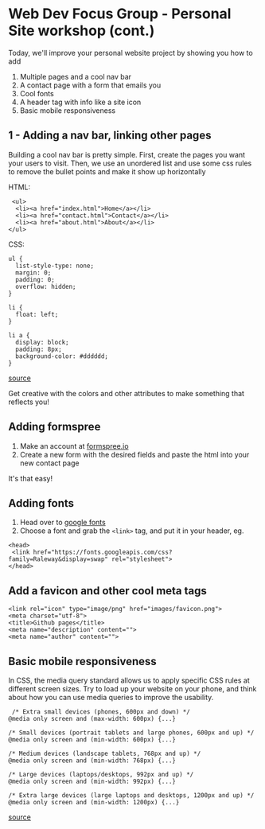 # Web Dev Focus Group - Personal Site workshop (cont.)

Today, we'll improve your personal website project by showing you how to add

1. Multiple pages and a cool nav bar
2. A contact page with a form that emails you 
3. Cool fonts
4. A header tag with info like a site icon
5. Basic mobile responsiveness


## 1 - Adding a nav bar, linking other pages

Building a cool nav bar is pretty simple. First, create the pages you want your users to visit. Then, we use an unordered list and use some css rules to remove the bullet points and make it show up horizontally


HTML:

```
 <ul>
  <li><a href="index.html">Home</a></li>
  <li><a href="contact.html">Contact</a></li>
  <li><a href="about.html">About</a></li>
</ul> 
```


CSS:

```
ul {
  list-style-type: none;
  margin: 0;
  padding: 0;
  overflow: hidden;
}

li {
  float: left;
}

li a {
  display: block;
  padding: 8px;
  background-color: #dddddd;
}
```
[source](https://www.w3schools.com/css/css_navbar.asp)

Get creative with the colors and other attributes to make something that reflects you!

## Adding formspree

1. Make an account at [formspree.io](https://formspree.io/)
2. Create a new form with the desired fields and paste the html into your new contact page

It's that easy!

## Adding fonts

1. Head over to [google fonts](https://fonts.google.com/)
2. Choose a font and grab the `<link>` tag, and put it in your header, eg.
```
<head>
 <link href="https://fonts.googleapis.com/css?family=Raleway&display=swap" rel="stylesheet">
</head>
```

## Add a favicon and other cool meta tags

```
<link rel="icon" type="image/png" href="images/favicon.png">
<meta charset="utf-8">
<title>Github pages</title>
<meta name="description" content="">
<meta name="author" content="">
```

## Basic mobile responsiveness

In CSS, the media query standard allows us to apply specific CSS rules at different screen sizes. Try to load up your website on your phone, and think about how you can use media queries to improve the usability. 

```
 /* Extra small devices (phones, 600px and down) */
@media only screen and (max-width: 600px) {...}

/* Small devices (portrait tablets and large phones, 600px and up) */
@media only screen and (min-width: 600px) {...}

/* Medium devices (landscape tablets, 768px and up) */
@media only screen and (min-width: 768px) {...}

/* Large devices (laptops/desktops, 992px and up) */
@media only screen and (min-width: 992px) {...}

/* Extra large devices (large laptops and desktops, 1200px and up) */
@media only screen and (min-width: 1200px) {...} 
```

[source](https://www.w3schools.com/css/css_rwd_mediaqueries.asp)
